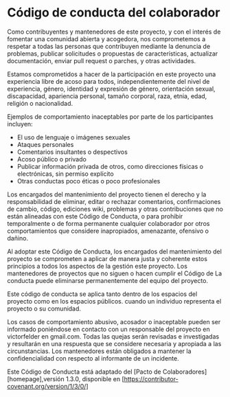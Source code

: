 # Código de conducta del colaborador

Como contribuyentes y mantenedores de este proyecto, y con el interés de fomentar una comunidad abierta y acogedora, nos comprometemos a respetar a todas las personas que contribuyen mediante la denuncia de problemas, publicar solicitudes o propuestas de características, actualizar documentación, enviar pull request o parches, y otras actividades.

Estamos comprometidos a hacer de la participación en este proyecto una experiencia libre de acoso para todos, independientemente del nivel de experiencia, género, identidad y expresión de género, orientación sexual, discapacidad, apariencia personal, tamaño corporal, raza, etnia, edad, religión o nacionalidad.

Ejemplos de comportamiento inaceptables por parte de los participantes incluyen:

* El uso de lenguaje o imágenes sexuales
* Ataques personales
* Comentarios insultantes o despectivos
* Acoso público o privado
* Publicar información privada de otros, como direcciones físicas o electrónicas, sin permiso explícito
* Otras conductas poco éticas o poco profesionales


Los encargados del mantenimiento del proyecto tienen el derecho y la responsabilidad de eliminar, editar o rechazar comentarios, confirmaciones de cambio, código, ediciones wiki, problemas y otras contribuciones que no están alineadas con este Código de Conducta, o para prohibir temporalmente o de forma permanente cualquier colaborador por otros comportamientos que considere inapropiados, amenazante, ofensivo o dañino.

Al adoptar este Código de Conducta, los encargados del mantenimiento del proyecto se comprometen a aplicar de manera justa y coherente estos principios a todos los aspectos de la gestión este proyecto. Los mantenedores de proyectos que no siguen o hacen cumplir el Código de La conducta puede eliminarse permanentemente del equipo del proyecto.

Este código de conducta se aplica tanto dentro de los espacios del proyecto como en los espacios públicos. cuando un individuo representa el proyecto o su comunidad.

Los casos de comportamiento abusivo, acosador o inaceptable pueden ser informado poniéndose en contacto con un responsable del proyecto en victorfelder en gmail.com. Todas las quejas serán revisadas e investigadas y resultarán en una respuesta que se considere necesaria y apropiada a las circunstancias. Los mantenedores están obligados a mantener la confidencialidad con respecto al informante de un incidente.

Este Código de Conducta está adaptado del [Pacto de Colaboradores][homepage],versión 1.3.0, disponible en [https://contributor-covenant.org/version/1/3/0/]

